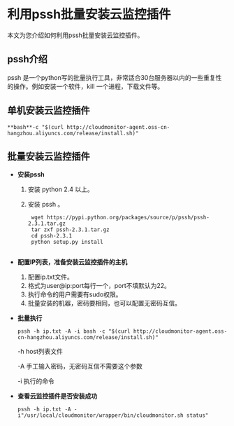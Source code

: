 # 利用pssh批量安装云监控插件

本文为您介绍如何利用pssh批量安装云监控插件。

## pssh介绍

pssh 是一个python写的批量执行工具，非常适合30台服务器以内的一些重复性的操作。例如安装一个软件，kill 一个进程，下载文件等。

## 单机安装云监控插件

`**bash**-c "$(curl http://cloudmonitor-agent.oss-cn-hangzhou.aliyuncs.com/release/install.sh)"`

## 批量安装云监控插件

-   **安装pssh**
    1.  安装 python 2.4 以上。
    2.  安装 pssh 。

        ```
         wget https://pypi.python.org/packages/source/p/pssh/pssh-2.3.1.tar.gz
         tar zxf pssh-2.3.1.tar.gz
         cd pssh-2.3.1
         python setup.py install 
        							
        ```

-   **配置IP列表，准备安装云监控插件的主机**
    1.  配置ip.txt文件。
    2.  格式为user@ip:port每行一个，port不填默认为22。
    3.  执行命令的用户需要有sudo权限。
    4.  批量安装的机器，密码要相同，也可以配置无密码互信。
-   **批量执行**

    `pssh -h ip.txt -A -i bash -c "$(curl http://cloudmonitor-agent.oss-cn-hangzhou.aliyuncs.com/release/install.sh)"`

    -h host列表文件

    -A 手工输入密码，无密码互信不需要这个参数

    -i 执行的命令

-   **查看云监控插件是否安装成功**

    `pssh -h ip.txt -A -i"/usr/local/cloudmonitor/wrapper/bin/cloudmonitor.sh status"`


